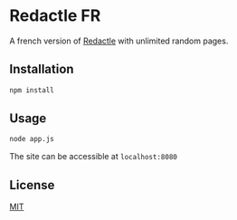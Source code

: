 # Redactle FR

A french version of [Redactle](https://www.redactle.com/) with unlimited random pages.

## Installation

```bash
npm install
```

## Usage

```bash
node app.js
```
The site can be accessible at ``localhost:8080``

## License
[MIT](https://choosealicense.com/licenses/mit/)
